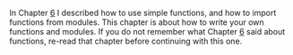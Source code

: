 In Chapter
<a href="#ch:simplefunctions" data-reference-type="ref" data-reference="ch:simplefunctions">6</a>
I described how to use simple functions, and how to import functions
from modules. This chapter is about how to write your own functions and
modules. If you do not remember what Chapter
<a href="#ch:simplefunctions" data-reference-type="ref" data-reference="ch:simplefunctions">6</a>
said about functions, re-read that chapter before continuing with this
one.
